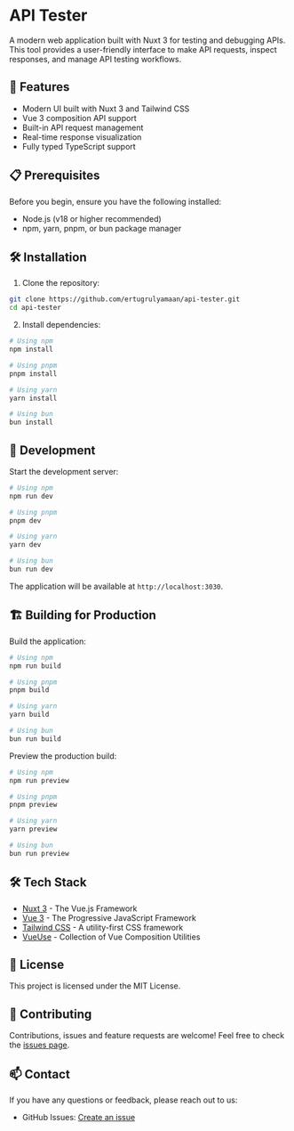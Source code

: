 # API Tester

A modern web application built with Nuxt 3 for testing and debugging APIs. This tool provides a user-friendly interface to make API requests, inspect responses, and manage API testing workflows.

## 🚀 Features

- Modern UI built with Nuxt 3 and Tailwind CSS
- Vue 3 composition API support
- Built-in API request management
- Real-time response visualization
- Fully typed TypeScript support

## 📋 Prerequisites

Before you begin, ensure you have the following installed:
- Node.js (v18 or higher recommended)
- npm, yarn, pnpm, or bun package manager

## 🛠️ Installation

1. Clone the repository:
```bash
git clone https://github.com/ertugrulyamaan/api-tester.git
cd api-tester
```

2. Install dependencies:
```bash
# Using npm
npm install

# Using pnpm
pnpm install

# Using yarn
yarn install

# Using bun
bun install
```

## 🚀 Development

Start the development server:

```bash
# Using npm
npm run dev

# Using pnpm
pnpm dev

# Using yarn
yarn dev

# Using bun
bun run dev
```

The application will be available at `http://localhost:3030`.

## 🏗️ Building for Production

Build the application:

```bash
# Using npm
npm run build

# Using pnpm
pnpm build

# Using yarn
yarn build

# Using bun
bun run build
```

Preview the production build:

```bash
# Using npm
npm run preview

# Using pnpm
pnpm preview

# Using yarn
yarn preview

# Using bun
bun run preview
```

## 🛠️ Tech Stack

- [Nuxt 3](https://nuxt.com/) - The Vue.js Framework
- [Vue 3](https://vuejs.org/) - The Progressive JavaScript Framework
- [Tailwind CSS](https://tailwindcss.com/) - A utility-first CSS framework
- [VueUse](https://vueuse.org/) - Collection of Vue Composition Utilities

## 📝 License

This project is licensed under the MIT License.

## 🤝 Contributing

Contributions, issues and feature requests are welcome! Feel free to check the [issues page](https://github.com/ertugrulyamaan/api-tester).

## 📫 Contact

If you have any questions or feedback, please reach out to us:
- GitHub Issues: [Create an issue](https://github.com/ertugrulyamaan/api-tester/issues)
